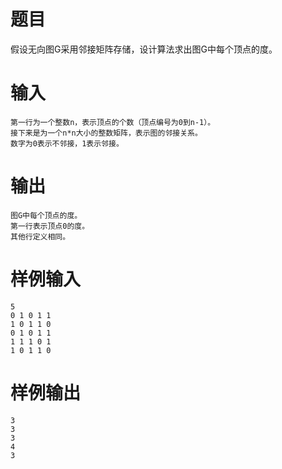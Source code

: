 # 题目
假设无向图G采用邻接矩阵存储，设计算法求出图G中每个顶点的度。

# 输入
```
第一行为一个整数n，表示顶点的个数（顶点编号为0到n-1）。
接下来是为一个n*n大小的整数矩阵，表示图的邻接关系。
数字为0表示不邻接，1表示邻接。
```

# 输出
```
图G中每个顶点的度。
第一行表示顶点0的度。
其他行定义相同。
```

# 样例输入
```
5
0 1 0 1 1
1 0 1 1 0
0 1 0 1 1
1 1 1 0 1
1 0 1 1 0
```

# 样例输出
```
3
3
3
4
3
```